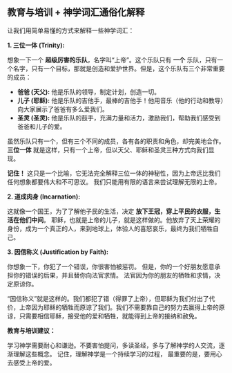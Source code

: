 ## 教育与培训 + 神学词汇通俗化解释

让我们用简单易懂的方式来解释一些神学词汇：

**1. 三位一体 (Trinity):**

想象一下一个 **超级厉害的乐队**，名字叫“上帝”。这个乐队只有 **一个**  乐队，只有一个名字，只有一个目标，那就是创造和爱护世界。但是，这个乐队有三个非常重要的成员：

* **爸爸 (天父):**  他是乐队的领导，制定计划，创造一切。
* **儿子 (耶稣):**  他是乐队的吉他手，最棒的吉他手！他用音乐（他的行动和教导）向大家展示了爸爸有多么爱我们。
* **圣灵 (圣灵):**  他是乐队的鼓手，充满力量和活力，激励我们，帮助我们感受到爸爸和儿子的爱。

虽然乐队只有一个，但有三个不同的成员，各有各的职责和角色，却完美地合作。  **三位一体** 就是这样，只有一个上帝，但以天父、耶稣和圣灵三种方式向我们显现。

**记住！** 这只是一个比喻，它无法完全解释三位一体的神秘性，因为上帝远比我们任何想象都要伟大和不可思议。  我们只能用有限的语言来尝试理解无限的上帝。


**2. 道成肉身 (Incarnation):**

这就像一个国王，为了了解他子民的生活，决定 **放下王冠，穿上平民的衣服，生活在他们中间**。  耶稣，也就是上帝的儿子，就是这样做的。他放弃了天上荣耀的身份，成为一个真正的人，来到地球上，体验人的喜怒哀乐，最终为我们牺牲自己。


**3. 因信称义 (Justification by Faith):**

你想象一下，你犯了一个错误，你很害怕被惩罚。  但是，你的一个好朋友愿意承担你的错误的后果，并且替你向法官求情。  法官因为你的朋友的牺牲和求情，决定原谅你。

“因信称义”就是这样的。我们都犯了错（得罪了上帝），但耶稣为我们付出了代价，上帝因为耶稣的牺牲而原谅了我们。我们不需要靠自己的努力去赢得上帝的原谅，只需要相信耶稣，接受他的爱和牺牲，就能得到上帝的接纳和赦免。


**教育与培训建议：**

学习神学需要耐心和谦逊。不要害怕提问，多读圣经，多与了解神学的人交流，逐渐理解这些概念。  记住，理解神学是一个持续学习的过程，  最重要的是，要用心去感受上帝的爱。
